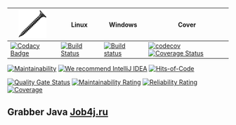 | <img src="/logo.png" width="64px" height="64px"/>                                                                                                                                                                                                                | Linux                                                                                                                     | Windows                                                                                                                                        | Cover                                                                                                                                                                                                                                                                                               |
|------------------------------------------------------------------------------------------------------------------------------------------------------------------------------------------------------------------------------------------------------------------|---------------------------------------------------------------------------------------------------------------------------|------------------------------------------------------------------------------------------------------------------------------------------------|-----------------------------------------------------------------------------------------------------------------------------------------------------------------------------------------------------------------------------------------------------------------------------------------------------|
| [![Codacy Badge](https://app.codacy.com/project/badge/Grade/acbdc7dc611342b99aecd98a0196b301)](https://www.codacy.com/manual/mi1qw/job4j_grabber?utm_source=github.com&amp;utm_medium=referral&amp;utm_content=mi1qw/job4j_grabber&amp;utm_campaign=Badge_Grade) | [![Build Status](https://travis-ci.com/mi1qw/job4j_grabber.svg?branch=master)](https://travis-ci.com/mi1qw/job4j_grabber) | [![Build status](https://ci.appveyor.com/api/projects/status/dcj2osb5uuei8qq9?svg=true)](https://ci.appveyor.com/project/mi1qw/job4j-grabber)  | [![codecov](https://codecov.io/gh/mi1qw/job4j_grabber/branch/master/graph/badge.svg)](https://codecov.io/gh/mi1qw/job4j_grabber) [![Coverage Status](https://coveralls.io/repos/github/mi1qw/job4j_grabber/badge.svg?branch=master)](https://coveralls.io/github/mi1qw/job4j_grabber?branch=master) |

[![Maintainability](https://api.codeclimate.com/v1/badges/1531df7275cb2a155c18/maintainability)](https://codeclimate.com/github/mi1qw/job4j_grabber/maintainability)
[![We recommend IntelliJ IDEA](https://www.elegantobjects.org/intellij-idea.svg)](https://www.jetbrains.com/idea/)
[![Hits-of-Code](https://hitsofcode.com/github/mi1qw/job4j_grabber)](https://hitsofcode.com/view/github/mi1qw/job4j_grabber)

[![Quality Gate Status](https://sonarcloud.io/api/project_badges/measure?project=ru.job4j%3Ajob4j_grabber&metric=alert_status)](https://sonarcloud.io/dashboard?id=ru.job4j%3Ajob4j_grabber)
[![Maintainability Rating](https://sonarcloud.io/api/project_badges/measure?project=ru.job4j%3Ajob4j_grabber&metric=sqale_rating)](https://sonarcloud.io/dashboard?id=ru.job4j%3Ajob4j_grabber)
[![Reliability Rating](https://sonarcloud.io/api/project_badges/measure?project=ru.job4j%3Ajob4j_grabber&metric=reliability_rating)](https://sonarcloud.io/dashboard?id=ru.job4j%3Ajob4j_grabber)
[![Coverage](https://sonarcloud.io/api/project_badges/measure?project=ru.job4j%3Ajob4j_grabber&metric=coverage)](https://sonarcloud.io/dashboard?id=ru.job4j%3Ajob4j_grabber)

## Grabber Java [Job4j.ru](http://Job4j.ru)
